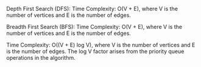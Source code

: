 Depth First Search (DFS): Time Complexity: O(V + E), where V is the number of vertices and E is the number of edges.

Breadth First Search (BFS): Time Complexity: O(V + E), where V is the number of vertices and E is the number of edges.

Time Complexity: O((V + E) log V), where V is the number of vertices and E is the number of edges. The log V factor arises from the priority queue operations in the algorithm.
